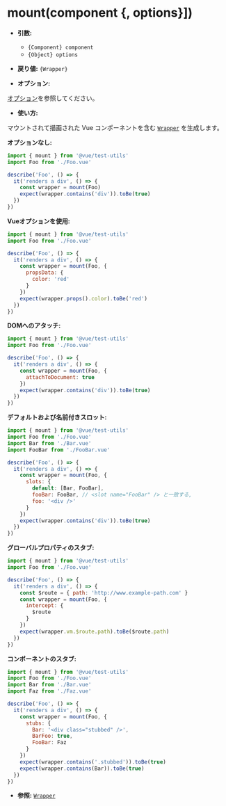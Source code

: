 # mount(component {, options}])

- **引数:**

  - `{Component} component`
  - `{Object} options`

- **戻り値:** `{Wrapper}`

- **オプション:**

[オプション](./options.md)を参照してください。

- **使い方:**

マウントされて描画された Vue コンポーネントを含む [`Wrapper`](./wrapper/README.md) を生成します。

**オプションなし:**

```js
import { mount } from '@vue/test-utils'
import Foo from './Foo.vue'

describe('Foo', () => {
  it('renders a div', () => {
    const wrapper = mount(Foo)
    expect(wrapper.contains('div')).toBe(true)
  })
})
```
**Vueオプションを使用:**

```js
import { mount } from '@vue/test-utils'
import Foo from './Foo.vue'

describe('Foo', () => {
  it('renders a div', () => {
    const wrapper = mount(Foo, {
      propsData: {
        color: 'red'
      }
    })
    expect(wrapper.props().color).toBe('red')
  })
})
```

**DOMへのアタッチ:**

```js
import { mount } from '@vue/test-utils'
import Foo from './Foo.vue'

describe('Foo', () => {
  it('renders a div', () => {
    const wrapper = mount(Foo, {
      attachToDocument: true
    })
    expect(wrapper.contains('div')).toBe(true)
  })
})
```
**デフォルトおよび名前付きスロット:**

```js
import { mount } from '@vue/test-utils'
import Foo from './Foo.vue'
import Bar from './Bar.vue'
import FooBar from './FooBar.vue'

describe('Foo', () => {
  it('renders a div', () => {
    const wrapper = mount(Foo, {
      slots: {
        default: [Bar, FooBar],
        fooBar: FooBar, // <slot name="FooBar" /> と一致する,
        foo: '<div />'
      }
    })
    expect(wrapper.contains('div')).toBe(true)
  })
})
```

**グローバルプロパティのスタブ:**

```js
import { mount } from '@vue/test-utils'
import Foo from './Foo.vue'

describe('Foo', () => {
  it('renders a div', () => {
    const $route = { path: 'http://www.example-path.com' }
    const wrapper = mount(Foo, {
      intercept: {
        $route
      }
    })
    expect(wrapper.vm.$route.path).toBe($route.path)
  })
})
```

**コンポーネントのスタブ:**

```js
import { mount } from '@vue/test-utils'
import Foo from './Foo.vue'
import Bar from './Bar.vue'
import Faz from './Faz.vue'

describe('Foo', () => {
  it('renders a div', () => {
    const wrapper = mount(Foo, {
      stubs: {
        Bar: '<div class="stubbed" />',
        BarFoo: true,
        FooBar: Faz
      }
    })
    expect(wrapper.contains('.stubbed')).toBe(true)
    expect(wrapper.contains(Bar)).toBe(true)
  })
})
```

- **参照:** [`Wrapper`](./wrapper/README.md)
